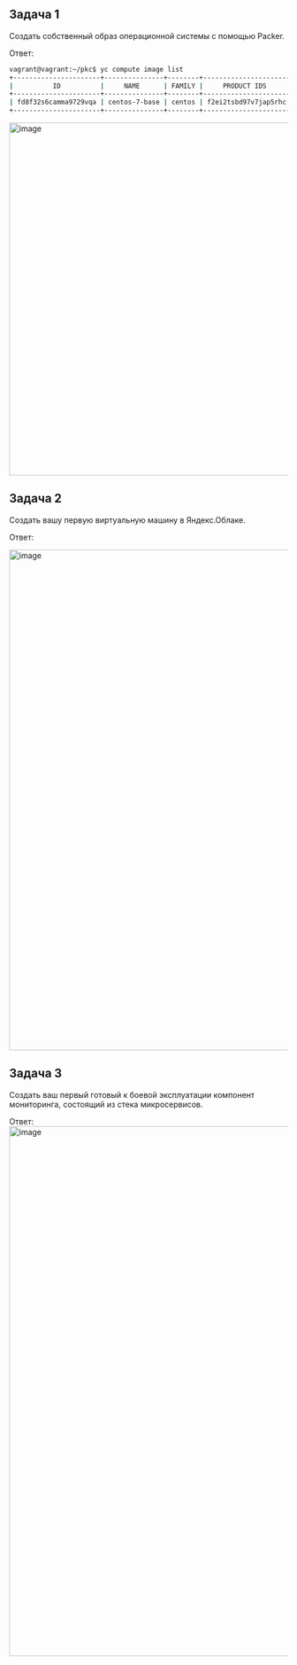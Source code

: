 Задача 1
-------------------
Создать собственный образ операционной системы с помощью Packer.

Ответ: 
```bash
vagrant@vagrant:~/pkc$ yc compute image list
+----------------------+---------------+--------+----------------------+--------+
|          ID          |     NAME      | FAMILY |     PRODUCT IDS      | STATUS |
+----------------------+---------------+--------+----------------------+--------+
| fd8f32s6camma9729vqa | centos-7-base | centos | f2ei2tsbd97v7jap5rhc | READY  |
+----------------------+---------------+--------+----------------------+--------+
```
<img width="637" alt="image" src="https://user-images.githubusercontent.com/104915472/211166096-ffd55611-7f27-46b7-910e-20e0c97f95ae.png">

Задача 2
--------------
Создать вашу первую виртуальную машину в Яндекс.Облаке.

Ответ:

<img width="904" alt="image" src="https://user-images.githubusercontent.com/104915472/211198837-b43b24b9-b589-4b44-9805-66b5339ccc35.png">


Задача 3
-------------------
Создать ваш первый готовый к боевой эксплуатации компонент мониторинга, состоящий из стека микросервисов.

Ответ:
<img width="957" alt="image" src="https://user-images.githubusercontent.com/104915472/211198862-59fd1194-a407-4f5d-8d98-1e44bcf8e3fd.png">

